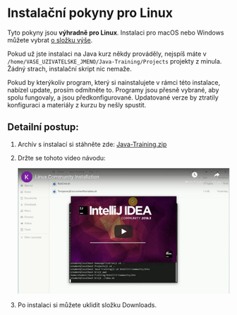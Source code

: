 Instalační pokyny pro Linux
===========================

Tyto pokyny jsou **výhradně pro Linux**.
Instalaci pro macOS nebo Windows můžete vybrat [o složku výše](../).

Pokud už jste instalaci na Java kurz někdy prováděly,
nejspíš máte v `/home/VASE_UZIVATELSKE_JMENO/Java-Training/Projects`
projekty z minula. Žádný strach, instalační skript nic nemaže.

Pokud by kterýkoliv program,
který si nainstalujete v rámci této instalace,
nabízel update, prosím odmítněte to.
Programy jsou přesně vybrané, aby spolu fungovaly, a jsou předkonfigurované.
Updatované verze by ztratily konfiguraci a materiály z kurzu by nešly spustit.


<a id="detailni">Detailní postup:</a>
-------------------------------------

1. Archív s instalací si stáhněte zde: [Java-Training.zip](https://github.com/czechitas/java-install/releases/download/2021-jaro/community/linux/Java-Training.zip)

2. Držte se tohoto video návodu:

    <a href="https://www.youtube.com/watch?v=EC1er92kzec">
        <img src="img/video-screenshot.jpg"/>
    </a>


3. Po instalaci si můžete uklidit složku Downloads.
